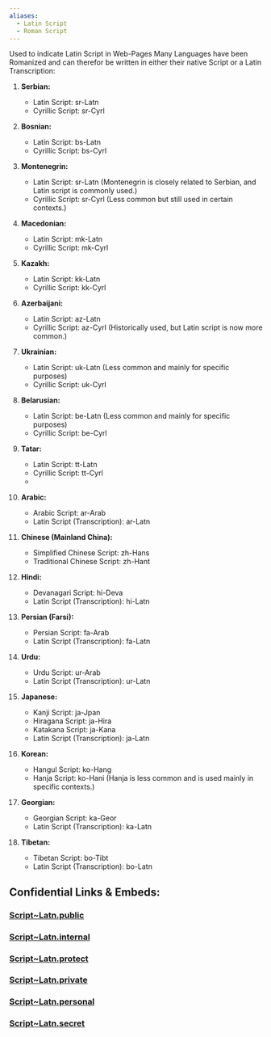 ```yaml
---
aliases:
  - Latin Script
  - Roman Script
---
```


Used to indicate Latin Script in Web-Pages 
Many Languages have been Romanized and can therefor be written in 
either their native Script or a Latin Transcription: 

1. **Serbian:**
    
    - Latin Script: sr-Latn
    - Cyrillic Script: sr-Cyrl
2. **Bosnian:**
    
    - Latin Script: bs-Latn
    - Cyrillic Script: bs-Cyrl
3. **Montenegrin:**
    
    - Latin Script: sr-Latn (Montenegrin is closely related to Serbian, and Latin script is commonly used.)
    - Cyrillic Script: sr-Cyrl (Less common but still used in certain contexts.)
4. **Macedonian:**
    
    - Latin Script: mk-Latn
    - Cyrillic Script: mk-Cyrl
5. **Kazakh:**
    
    - Latin Script: kk-Latn
    - Cyrillic Script: kk-Cyrl
6. **Azerbaijani:**
    
    - Latin Script: az-Latn
    - Cyrillic Script: az-Cyrl (Historically used, but Latin script is now more common.)
7. **Ukrainian:**
    
    - Latin Script: uk-Latn (Less common and mainly for specific purposes)
    - Cyrillic Script: uk-Cyrl
8. **Belarusian:**
    
    - Latin Script: be-Latn (Less common and mainly for specific purposes)
    - Cyrillic Script: be-Cyrl
9. **Tatar:**
    
    - Latin Script: tt-Latn
    - Cyrillic Script: tt-Cyrl
    - 
1. **Arabic:**
    
    - Arabic Script: ar-Arab
    - Latin Script (Transcription): ar-Latn
2. **Chinese (Mainland China):**
    
    - Simplified Chinese Script: zh-Hans
    - Traditional Chinese Script: zh-Hant
3. **Hindi:**
    
    - Devanagari Script: hi-Deva
    - Latin Script (Transcription): hi-Latn
4. **Persian (Farsi):**
    
    - Persian Script: fa-Arab
    - Latin Script (Transcription): fa-Latn
5. **Urdu:**
    
    - Urdu Script: ur-Arab
    - Latin Script (Transcription): ur-Latn
6. **Japanese:**
    
    - Kanji Script: ja-Jpan
    - Hiragana Script: ja-Hira
    - Katakana Script: ja-Kana
    - Latin Script (Transcription): ja-Latn
7. **Korean:**
    
    - Hangul Script: ko-Hang
    - Hanja Script: ko-Hani (Hanja is less common and is used mainly in specific contexts.)
8. **Georgian:**
    
    - Georgian Script: ka-Geor
    - Latin Script (Transcription): ka-Latn
9. **Tibetan:**
    
    - Tibetan Script: bo-Tibt
    - Latin Script (Transcription): bo-Latn


## Confidential Links & Embeds: 

### [Script~Latn.public](/_public\Language\Scripts/Script~Latn.public.md) 

### [Script~Latn.internal](/_internal\Language\Scripts/Script~Latn.internal.md) 

### [Script~Latn.protect](/_protect\Language\Scripts/Script~Latn.protect.md) 

### [Script~Latn.private](/_private\Language\Scripts/Script~Latn.private.md) 

### [Script~Latn.personal](/_personal\Language\Scripts/Script~Latn.personal.md) 

### [Script~Latn.secret](/_secret\Language\Scripts/Script~Latn.secret.md)

